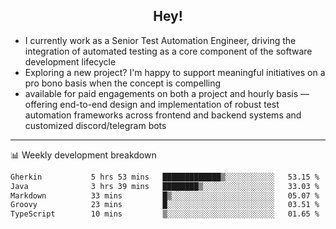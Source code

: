 <h2 align="center">Hey!</h2>

- I currently work as a Senior Test Automation Engineer, driving the integration of automated testing as a core component of the software development lifecycle
- Exploring a new project? I'm happy to support meaningful initiatives on a pro bono basis when the concept is compelling
-  available for paid engagements on both a project and hourly basis — offering end-to-end design and implementation of robust test automation frameworks across frontend and backend systems and customized discord/telegram bots
  
  -------
  
📊 Weekly development breakdown

<!--START_SECTION:waka-->

```txt
Gherkin           5 hrs 53 mins   █████████████▒░░░░░░░░░░░   53.15 %
Java              3 hrs 39 mins   ████████▒░░░░░░░░░░░░░░░░   33.03 %
Markdown          33 mins         █▒░░░░░░░░░░░░░░░░░░░░░░░   05.07 %
Groovy            23 mins         █░░░░░░░░░░░░░░░░░░░░░░░░   03.51 %
TypeScript        10 mins         ▒░░░░░░░░░░░░░░░░░░░░░░░░   01.65 %
```

<!--END_SECTION:waka-->
